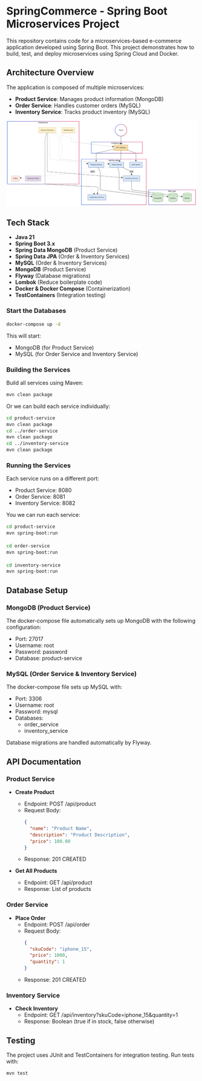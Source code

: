 # SpringCommerce - Spring Boot Microservices Project

This repository contains code for a microservices-based e-commerce application developed using Spring Boot. This project demonstrates how to build, test, and deploy microservices using Spring Cloud and Docker.

## Architecture Overview

The application is composed of multiple microservices:

- **Product Service**: Manages product information (MongoDB)
- **Order Service**: Handles customer orders (MySQL)
- **Inventory Service**: Tracks product inventory (MySQL)

![Architecture Overview](https://raw.githubusercontent.com/rahult18/spring-boot-microservices/main/Project%20Architecutre%20Diagram.png)

## Tech Stack

- **Java 21**
- **Spring Boot 3.x**
- **Spring Data MongoDB** (Product Service)
- **Spring Data JPA** (Order & Inventory Services)
- **MySQL** (Order & Inventory Services)
- **MongoDB** (Product Service)
- **Flyway** (Database migrations)
- **Lombok** (Reduce boilerplate code)
- **Docker & Docker Compose** (Containerization)
- **TestContainers** (Integration testing)

### Start the Databases

```bash
docker-compose up -d
```

This will start:
- MongoDB (for Product Service)
- MySQL (for Order Service and Inventory Service)

### Building the Services

Build all services using Maven:

```bash
mvn clean package
```

Or we can build each service individually:

```bash
cd product-service
mvn clean package
cd ../order-service
mvn clean package
cd ../inventory-service
mvn clean package
```

### Running the Services

Each service runs on a different port:

- Product Service: 8080
- Order Service: 8081
- Inventory Service: 8082

You we can run each service:

```bash
cd product-service
mvn spring-boot:run

cd order-service
mvn spring-boot:run

cd inventory-service
mvn spring-boot:run
```

## Database Setup

### MongoDB (Product Service)

The docker-compose file automatically sets up MongoDB with the following configuration:
- Port: 27017
- Username: root
- Password: password
- Database: product-service

### MySQL (Order Service & Inventory Service)

The docker-compose file sets up MySQL with:
- Port: 3306
- Username: root
- Password: mysql
- Databases: 
  - order_service
  - inventory_service

Database migrations are handled automatically by Flyway.

## API Documentation

### Product Service

- **Create Product**
  - Endpoint: POST /api/product
  - Request Body:
    ```json
    {
      "name": "Product Name",
      "description": "Product Description",
      "price": 100.00
    }
    ```
  - Response: 201 CREATED

- **Get All Products**
  - Endpoint: GET /api/product
  - Response: List of products

### Order Service

- **Place Order**
  - Endpoint: POST /api/order
  - Request Body:
    ```json
    {
      "skuCode": "iphone_15",
      "price": 1000,
      "quantity": 1
    }
    ```
  - Response: 201 CREATED

### Inventory Service

- **Check Inventory**
  - Endpoint: GET /api/inventory?skuCode=iphone_15&quantity=1
  - Response: Boolean (true if in stock, false otherwise)

## Testing

The project uses JUnit and TestContainers for integration testing. Run tests with:

```bash
mvn test
```
